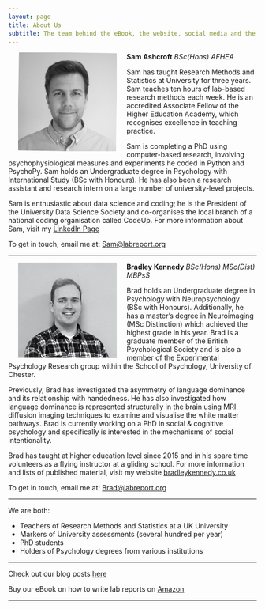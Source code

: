 ```yaml
---
layout: page
title: About Us
subtitle: The team behind the eBook, the website, social media and the blog
---
```


<img src="/img/Sam-face.jpeg" alt="Sam Ashcroft" width="200" align="left" hspace="20" title="Sam Ashcroft"> 

**Sam Ashcroft**
_BSc(Hons) AFHEA_

Sam has taught Research Methods and Statistics at University for three years. Sam teaches ten hours of lab-based research methods each week. He is an accredited Associate Fellow of the Higher Education Academy, which recognises excellence in teaching practice.

Sam is completing a PhD using computer-based research, involving psychophysiological measures and experiments he coded in Python and PsychoPy. Sam holds an Undergraduate degree in Psychology with International Study (BSc with Honours). He has also been a research assistant and research intern on a large number of university-level projects. 

Sam is enthusiastic about data science and coding; he is the President of the University Data Science Society and co-organises the local branch of a national coding organisation called CodeUp. For more information about Sam, visit my [LinkedIn Page](https://www.linkedin.com/in/samashcroft/)

To get in touch, email me at: [Sam@labreport.org](mailto:sam@labreport.org)

***

<img src="/img/Brad-face.jpeg" alt="Brad Kennedy" width="200" align="left" hspace="20" title="Brad Kennedy"> 

**Bradley Kennedy**
_BSc(Hons) MSc(Dist) MBPsS_

Brad holds an Undergraduate degree in Psychology with Neuropsychology (BSc with Honours). Additionally, he has a master’s degree in Neuroimaging (MSc Distinction) which achieved the highest grade in his year. Brad is a graduate member of the British Psychological Society and is also a member of the Experimental Psychology Research group within the School of Psychology, University of Chester.

Previously, Brad has investigated the asymmetry of language dominance and its relationship with handedness. He has also investigated how language dominance is represented structurally in the brain using MRI diffusion imaging techniques to examine and visualise the white matter pathways. Brad is currently working on a PhD in social & cognitive psychology and specifically is interested in the mechanisms of social intentionality. 

Brad has taught at higher education level since 2015 and in his spare time volunteers as a flying instructor at a gliding school. For more information and lists of published material, visit my website [bradleykennedy.co.uk](https://www.bradleykennedy.co.uk)

To get in touch, email me at: [Brad@labreport.org](mailto:brad@labreport.org)

***

We are both:
- Teachers of Research Methods and Statistics at a UK University
- Markers of University assessments (several hundred per year)
- PhD students 
- Holders of Psychology degrees from various institutions

***

Check out our blog posts [here](https://labreport.org/blog)

Buy our eBook on how to write lab reports on [Amazon](https://www.amazon.co.uk)

***
